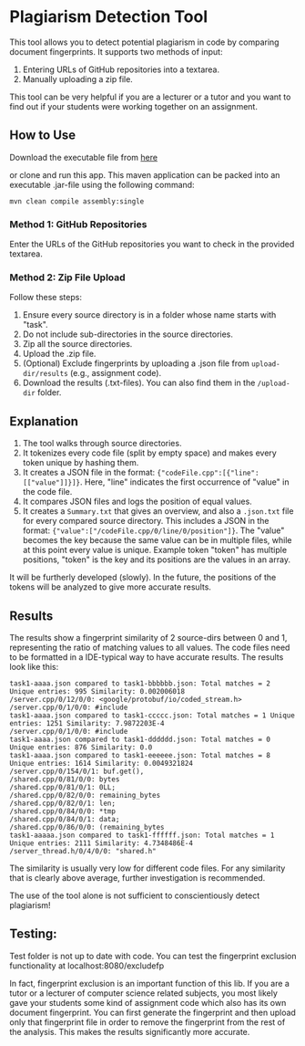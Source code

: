 # Plagiarism Detection Tool

This tool allows you to detect potential plagiarism in code by comparing document fingerprints. It supports two methods of input:

1. Entering URLs of GitHub repositories into a textarea.
2. Manually uploading a zip file.

This tool can be very helpful if you are a lecturer or a tutor and you want to find out if your students were working together on an assignment.

## How to Use


Download the executable file from [here](https://www.file-upload.net/download-15334347/PlagCheckApp.exe.html)

or clone and run this app. This maven application can be packed into an executable .jar-file using the following command: 

```mvn clean compile assembly:single```

### Method 1: GitHub Repositories

Enter the URLs of the GitHub repositories you want to check in the provided textarea.

### Method 2: Zip File Upload

Follow these steps:

1. Ensure every source directory is in a folder whose name starts with "task".
2. Do not include sub-directories in the source directories.
3. Zip all the source directories.
4. Upload the .zip file.
5. (Optional) Exclude fingerprints by uploading a .json file from `upload-dir/results` (e.g., assignment code).
6. Download the results (.txt-files). You can also find them in the `/upload-dir` folder.

## Explanation

1. The tool walks through source directories.
2. It tokenizes every code file (split by empty space) and makes every token unique by hashing them.
3. It creates a JSON file in the format: `{"codeFile.cpp":[{"line":[["value"]]}]}`. Here, "line" indicates the first occurrence of "value" in the code file.
4. It compares JSON files and logs the position of equal values.
5. It creates a `Summary.txt` that gives an overview, and also a `.json.txt` file for every compared source directory. This includes a JSON in the format: `{"value":["/codeFile.cpp/0/line/0/position"]}`. The "value" becomes the key because the same value can be in multiple files, while at this point every value is unique. Example token "token" has multiple positions, "token" is the key and its positions are the values in an array.

It will be furtherly developed (slowly). In the future, the positions of the tokens will be analyzed to give more accurate results.

## Results

The results show a fingerprint similarity of 2 source-dirs between 0 and 1, representing the ratio of matching values to all values. The code files need to be formatted in a IDE-typical way to have accurate results. The results look like this:

``` 
task1-aaaa.json compared to task1-bbbbbb.json: Total matches = 2 Unique entries: 995 Similarity: 0.002006018
/server.cpp/0/12/0/0: <google/protobuf/io/coded_stream.h>
/server.cpp/0/1/0/0: #include
task1-aaaa.json compared to task1-ccccc.json: Total matches = 1 Unique entries: 1251 Similarity: 7.9872203E-4
/server.cpp/0/1/0/0: #include
task1-aaaa.json compared to task1-dddddd.json: Total matches = 0 Unique entries: 876 Similarity: 0.0
task1-aaaa.json compared to task1-eeeeee.json: Total matches = 8 Unique entries: 1614 Similarity: 0.0049321824
/server.cpp/0/154/0/1: buf.get(),
/shared.cpp/0/81/0/0: bytes
/shared.cpp/0/81/0/1: 0LL;
/shared.cpp/0/82/0/0: remaining_bytes
/shared.cpp/0/82/0/1: len;
/shared.cpp/0/84/0/0: *tmp
/shared.cpp/0/84/0/1: data;
/shared.cpp/0/86/0/0: (remaining_bytes
task1-aaaaa.json compared to task1-ffffff.json: Total matches = 1 Unique entries: 2111 Similarity: 4.7348486E-4
/server_thread.h/0/4/0/0: "shared.h"
```

The similarity is usually very low for different code files. For any similarity that is clearly above average, further investigation is recommended.

The use of the tool alone is not sufficient to conscientiously detect plagiarism!

## Testing:

Test folder is not up to date with code. You can test the fingerprint exclusion functionality at
localhost:8080/excludefp

In fact, fingerprint exclusion is an important function of this lib. If you are a tutor or a lecturer of computer science related subjects, you most likely gave your students some kind of assignment code which also has its own document fingerprint. You can first generate the fingerprint and then upload only that fingerprint file in order to remove the fingerprint from the rest of the analysis. This makes the results significantly more accurate.




